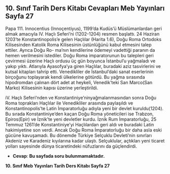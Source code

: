 ## 10. Sınıf Tarih Ders Kitabı Cevapları Meb Yayınları Sayfa 27

Papa 111. Innocentius (Innoçentiyus), 1199’da Kudüs’ü Müslümanlardan geri almak amacıyla IV. Haçlı Seferi’ni (1202-1204) resmen başlattı. 24 Haziran 1203’te Konstantinopolis’e gelen Haçlılar (Harita 1.6), Doğu Roma Ortodoks Kilisesinden Katolik Roma Kilisesinin üstünlüğünü kabul etmesini talep ettiler. Ayrıca Doğu Ro- ma’nın kendilerine ödemeyi vadettiği paranın da hemen verilmesini istediler. Doğu Roma imparatorunun bu talepleri geri çevirmesi üzerine Haçlı ordusu üç gün boyunca İstanbul’u yağmaladı ve yakıp yıktı. Atlarıyla Ayasofya’ya giren Haçlılar, buradaki aziz tasvirlerini ve kutsal kitapları tahrip etti. Venedikliler de İstanbul’daki sanat eserlerinin birçoğunu toplayarak kendi ülkelerine götürdü. Bu yağma sırasında hipodromdan çalınan dört adet at heykeli, Venedik’teki San Marco(San Marko) Kilisesinin kapısı üzerine yerleştirildi.

iV. Haçlı Seferi’nden ve Konstantiniye’ninyağmalanmasından sonra Doğu Roma toprakları Haçlılar ile Venedikliler arasında paylaşıldı ve Konstantinopolis’te Latin İmparatorluğu adıyla yeni bir devlet kuruldu(1204). Bu sırada Konstantiniye’den kaçan Doğu Roma yöneticileri ise Trabzon, Epiros(Epir) ve İznik’te yeni devletler kurdu. İznik Rum İmparatorluğu, 25 Temmuz 1261’de Konstantiniye’yi Haçlılardan geri aldı ve buradaki Latin hakimiyetine son verdi. Ancak Doğu Roma İmparatorluğu bir daha asla eski gücüne kavuşamadı. Bu dönemde Türkiye Selçuklu Devleti’nin sınırları Akdeniz ve Karadeniz kıyılarına kadar ulaştı. Selçuklular, açtıkları yeni ticaret yolları sayesinde dünya ticaretindeki nüfuzlarını da güçlendirdi.

* **Cevap**: **Bu sayfada soru bulunmamaktadır.**

**10. Sınıf Meb Yayınları Tarih Ders Kitabı Sayfa 27**
